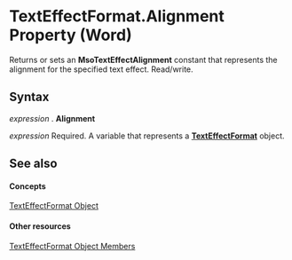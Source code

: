 
# TextEffectFormat.Alignment Property (Word)

Returns or sets an  **MsoTextEffectAlignment** constant that represents the alignment for the specified text effect. Read/write.


## Syntax

 _expression_ . **Alignment**

 _expression_ Required. A variable that represents a **[TextEffectFormat](b274e5be-ed5b-7d63-aa4b-1d67b63e7c0b.md)** object.


## See also


#### Concepts


[TextEffectFormat Object](b274e5be-ed5b-7d63-aa4b-1d67b63e7c0b.md)
#### Other resources


[TextEffectFormat Object Members](4bf3281f-19e3-f618-08ad-4b8093a25e6c.md)
